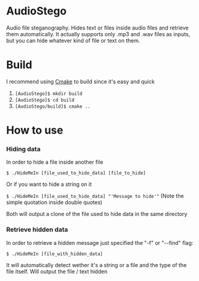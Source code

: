 AudioStego
==========

Audio file steganography. Hides text or files inside audio files and retrieve them automatically.
It actually supports only .mp3 and .wav files as inputs, but you can hide whatever kind of file or text on them.

Build
==========
I recommend using [Cmake](http://www.cmake.org/install/) to build since it's easy and quick

1. `[AudioStego]$ mkdir build`
2. `[AudioStego]$ cd build`
3. `[AudioStego/build]$ cmake ..`

How to use
==========

### Hiding data
In order to hide a file inside another file

`$ ./HideMeIn [file_used_to_hide_data] [file_to_hide]`

Or if you want to hide a string on it

`$ ./HideMeIn [file_used_to_hide_data] "'Message to hide'"` (Note the simple quotation inside double quotes)

Both will output a clone of the file used to hide data in the same directory

### Retrieve hidden data
In order to retrieve a hidden message just specified the "-f" or "--find" flag:

`$ ./HideMeIn [file_with_hidden_data]`

It will automatically detect wether it's a string or a file and the type of the file itself.
Will output the file / text hidden
